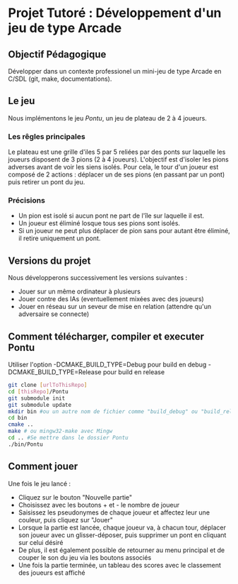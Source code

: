 # Projet Tutoré : Développement d'un jeu de type Arcade

## Objectif Pédagogique

Développer dans un contexte professionel un mini-jeu de type Arcade en C/SDL (git, make, documentations).

## Le jeu
Nous implémentons le jeu *Pontu*, un jeu de plateau de 2 à 4 joueurs.
### Les rêgles principales
Le plateau est une grille d'iles 5 par 5 reliées par des ponts sur laquelle les joueurs disposent de 3 pions (2 à 4 joueurs). L'objectif est d'isoler les pions adverses avant de voir les siens isolés. Pour cela, le tour d'un joueur est composé de 2 actions : déplacer un de ses pions (en passant par un pont) puis retirer un pont du jeu.
### Précisions
* Un pion est isolé si aucun pont ne part de l'île sur laquelle il est.
* Un joueur est éliminé losque tous ses pions sont isolés.
* Si un joueur ne peut plus déplacer de pion sans pour autant être éliminé, il retire uniquement un pont. 

## Versions du projet

Nous développerons successivement les versions suivantes :
* Jouer sur un même ordinateur à plusieurs
* Jouer contre des IAs (eventuellement mixées avec des joueurs)
* Jouer en réseau sur un seveur de mise en relation (attendre qu'un adversaire se connecte)

## Comment télécharger, compiler et executer Pontu

Utiliser l'option -DCMAKE_BUILD_TYPE=Debug pour build en debug
                  -DCMAKE_BUILD_TYPE=Release pour build en release

```BASH
git clone [urlToThisRepo]
cd [thisRepo]/Pontu
git submodule init
git submodule update
mkdir bin #ou un autre nom de fichier comme "build_debug" ou "build_release"
cd bin
cmake ..
make # ou mingw32-make avec Mingw
cd .. #Se mettre dans le dossier Pontu
./bin/Pontu
```

## Comment jouer
Une fois le jeu lancé :
* Cliquez sur le bouton "Nouvelle partie"
* Choisissez avec les boutons + et - le nombre de joueur
* Saisissez les pseudonymes de chaque joueur et affectez leur une couleur, puis cliquez sur "Jouer"
* Lorsque la partie est lancée, chaque joueur va, à chacun tour, déplacer son joueur avec un glisser-déposer, puis supprimer un pont en cliquant sur celui désiré
* De plus, il est également possible de retourner au menu principal et de couper le son du jeu via les boutons associés
* Une fois la partie terminée, un tableau des scores avec le classement des joueurs est affiché 

